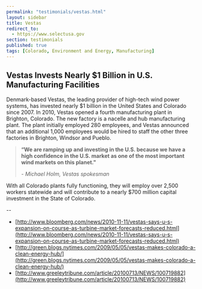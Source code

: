 ```yaml
---
permalink: "testimonials/vestas.html"
layout: sidebar
title: Vestas
redirect_to:
  - https://www.selectusa.gov
section: testimonials
published: true
tags: [Colorado, Environment and Energy, Manufacturing]
---
```

## Vestas Invests Nearly $1 Billion in U.S. Manufacturing Facilities

Denmark-based Vestas, the leading provider of high-tech wind power systems, has invested nearly $1 billion in the United States and Colorado since 2007. In 2010, Vestas opened a fourth manufacturing plant in Brighton, Colorado. The new factory is a nacelle and hub manufacturing plant. The plant initially employed 280 employees, and Vestas announced that an additional 1,000 employees would be hired to staff the other three factories in Brighton, Windsor and Pueblo.

>**“We are ramping up and investing in the U.S. because we have a high confidence in the U.S. market as one of the most important wind markets on this planet."**
>
>_- Michael Holm, Vestas spokesman_

With all Colorado plants fully functioning, they will employ over 2,500 workers statewide and will contribute to a nearly $700 million capital investment in the State of Colorado._&nbsp;_

_--_

*   [http://www.bloomberg.com/news/2010-11-11/vestas-says-u-s-expansion-on-course-as-turbine-market-forecasts-reduced.html](http://www.bloomberg.com/news/2010-11-11/vestas-says-u-s-expansion-on-course-as-turbine-market-forecasts-reduced.html)
*   [http://green.blogs.nytimes.com/2009/05/05/vestas-makes-colorado-a-clean-energy-hub/](http://green.blogs.nytimes.com/2009/05/05/vestas-makes-colorado-a-clean-energy-hub/)
*   [http://www.greeleytribune.com/article/20100713/NEWS/100719882](http://www.greeleytribune.com/article/20100713/NEWS/100719882)
